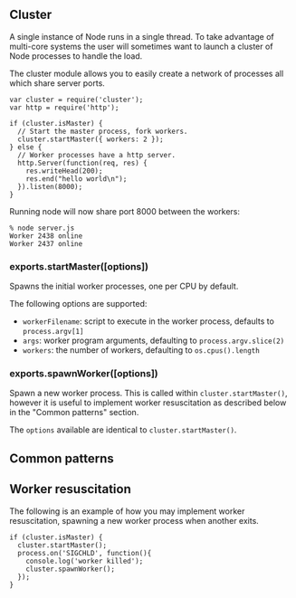 ## Cluster

A single instance of Node runs in a single thread. To take advantage of
multi-core systems the user will sometimes want to launch a cluster of Node
processes to handle the load.

The cluster module allows you to easily create a network of processes all
which share server ports.

    var cluster = require('cluster');
    var http = require('http');

    if (cluster.isMaster) {
      // Start the master process, fork workers.
      cluster.startMaster({ workers: 2 });
    } else {
      // Worker processes have a http server.
      http.Server(function(req, res) {
        res.writeHead(200);
        res.end("hello world\n");
      }).listen(8000);
    }

Running node will now share port 8000 between the workers:

    % node server.js
    Worker 2438 online
    Worker 2437 online

### exports.startMaster([options])

  Spawns the initial worker processes, one per CPU by default.

  The following options are supported:

  - `workerFilename`: script to execute in the worker process, defaults to
    `process.argv[1]`
  - `args`: worker program arguments, defaulting to `process.argv.slice(2)`
  - `workers`: the number of workers, defaulting to `os.cpus().length`

### exports.spawnWorker([options])

   Spawn a new worker process. This is called within `cluster.startMaster()`,
   however it is useful to implement worker resuscitation as described below
   in the "Common patterns" section.

   The `options` available are identical to `cluster.startMaster()`.

## Common patterns

## Worker resuscitation

The following is an example of how you may implement worker resuscitation,
spawning a new worker process when another exits.

    if (cluster.isMaster) {
      cluster.startMaster();
      process.on('SIGCHLD', function(){
        console.log('worker killed');
        cluster.spawnWorker();
      });
    }

